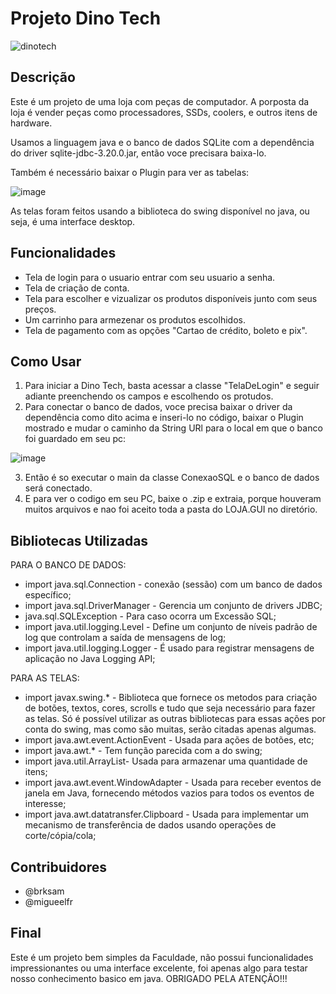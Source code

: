 # Projeto Dino Tech

![dinotech](https://github.com/migueelfr/DINO-TECH/assets/142853940/71d736b0-b021-49cf-b50a-7812a53677d5)


## Descrição
Este é um projeto de uma loja com peças de computador. A porposta da loja é vender peças como processadores, SSDs, coolers, e outros itens de hardware.

Usamos a linguagem java e o banco de dados SQLite com a dependência do driver sqlite-jdbc-3.20.0.jar, então voce precisara baixa-lo.

Também é necessário baixar o Plugin para ver as tabelas:

![image](https://github.com/migueelfr/DINO-TECH/assets/142853940/9393245a-387d-45c2-8520-8fb25189c22d)

As telas foram feitos usando a biblioteca do swing disponível no java, ou seja, é uma interface desktop.


## Funcionalidades
- Tela de login para o usuario entrar com seu usuario a senha.
- Tela de criação de conta.
- Tela para escolher e vizualizar os produtos disponíveis junto com seus preços.
- Um carrinho para armezenar os produtos escolhidos.
- Tela de pagamento com as opções "Cartao de crédito, boleto e pix".

## Como Usar
1. Para iniciar a Dino Tech, basta acessar a classe "TelaDeLogin" e seguir adiante preenchendo os campos e escolhendo os protudos.
2. Para conectar o banco de  dados, voce precisa baixar o driver da dependência como dito acima e inseri-lo no código, baixar o Plugin mostrado e mudar o caminho da String URl para o local em que o banco foi guardado em seu pc:

![image](https://github.com/migueelfr/DINO-TECH/assets/142853940/24443395-767b-4828-8a9a-7e71d046f5a3)

3. Então é so executar o main da classe ConexaoSQL e o banco de dados será conectado.
4. E para ver o codigo em seu PC, baixe o .zip e extraia, porque houveram muitos arquivos e nao foi aceito toda a pasta do LOJA.GUI no diretório.

## Bibliotecas Utilizadas
PARA O BANCO DE DADOS:
- import java.sql.Connection -  conexão (sessão) com um banco de dados específico;
- import java.sql.DriverManager - Gerencia um conjunto de drivers JDBC;
- java.sql.SQLException - Para caso ocorra um Excessão SQL;
- import java.util.logging.Level - Define um conjunto de níveis padrão de log que controlam a saída de mensagens de log;
- import java.util.logging.Logger - É usado para registrar mensagens de aplicação no Java Logging API;

PARA AS TELAS:
- import javax.swing.* - Biblioteca que fornece os metodos para criação de botões, textos, cores, scrolls e tudo que seja necessário para fazer as telas. Só é possível utilizar as outras bibliotecas para essas ações por conta do swing, mas como são muitas, serão citadas apenas algumas.
- import java.awt.event.ActionEvent - Usada para ações de botões, etc;
- import java.awt.* - Tem função parecida com a do swing;
- import java.util.ArrayList- Usada para armazenar uma quantidade de itens;
- import java.awt.event.WindowAdapter - Usada para receber eventos de janela em Java, fornecendo métodos vazios para todos os eventos de interesse;
- import java.awt.datatransfer.Clipboard - Usada para implementar um mecanismo de transferência de dados usando operações de corte/cópia/cola;

## Contribuidores
- @brksam
- @migueelfr

## Final
Este é um projeto bem simples da Faculdade, não possui funcionalidades impressionantes ou uma interface excelente, foi apenas algo para testar nosso conhecimento basico em java.
OBRIGADO PELA ATENÇÃO!!!
